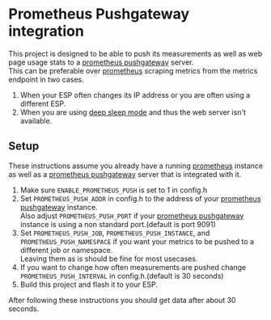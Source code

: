 # Prometheus Pushgateway integration
This project is designed to be able to push its measurements as well as web page usage stats to a [prometheus pushgateway](https://github.com/prometheus/pushgateway) server.  
This can be preferable over [prometheus](https://prometheus.io/) scraping metrics from the metrics endpoint in two cases.
 1. When your ESP often changes its IP address or you are often using a different ESP.
 2. When you are using [deep sleep mode](../README.md#deep-sleep-mode) and thus the web server isn't available.

## Setup
These instructions assume you already have a running [prometheus](https://prometheus.io/) instance as well as a [prometheus pushgateway](https://github.com/prometheus/pushgateway) server that is integrated with it.
 1. Make sure `ENABLE_PROMETHEUS_PUSH` is set to 1 in config.h
 2. Set `PROMETHEUS_PUSH_ADDR` in config.h to the address of your [prometheus pushgateway](https://github.com/prometheus/pushgateway) instance.  
    Also adjust `PROMETHEUS_PUSH_PORT` if your [prometheus pushgateway](https://github.com/prometheus/pushgateway) instance is using a non standard port.(default is port 9091)
 3. Set `PROMETHEUS_PUSH_JOB`, `PROMETHEUS_PUSH_INSTANCE`, and `PROMETHEUS_PUSH_NAMESPACE` if you want your metrics to be pushed to a different job or namespace.  
    Leaving them as is should be fine for most usecases.
 4. If you want to change how often measurements are pushed change `PROMETHEUS_PUSH_INTERVAL` in config.h.(default is 30 seconds)
 5. Build this project and flash it to your ESP.

After following these instructions you should get data after about 30 seconds.

